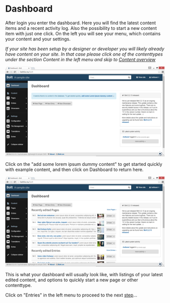 Dashboard
==========

After login you enter the dashboard. Here you will find the latest content
items and a recent activity log. Also the possibility to start a new content
item with just one click. On the left you will see your menu, which contains
your content and your settings.

*If your site has been setup by a designer or developer you will likely already
have content on your site. In that case please click one of the contenttypes
under the section Content in the left menu and skip to
[Content overview](/content-overview)*

<a href="/files/screenshots/dashboard-empty.png" class="popup"><img src="/files/screenshots/dashboard-empty.png" width="590"></a><br>

Click on the "add some lorem ipsum dummy content" to get started quickly with
example content, and then click on Dashboard to return here.

<a href="/files/screenshots/dashboard-full.png" class="popup"><img src="/files/screenshots/dashboard-full.png" width="590"></a><br>

This is what your dashboard will usually look like, with listings of your
latest edited content, and options to quickly start a new page or other
contenttype.

Click on "Entries" in the left menu to proceed to the next
[step](/content-overview)...